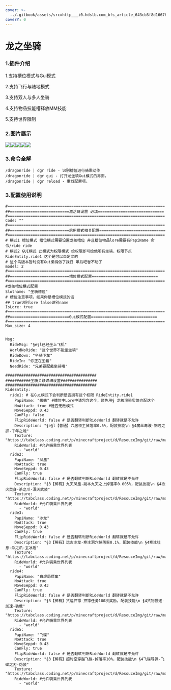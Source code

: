 ```yaml
---
cover: >-
  ../.gitbook/assets/src=http___i0.hdslb.com_bfs_article_643cb3f8d166763b7f2ea894adeffe7b93301acb.jpg&refer=http___i0.hdslb.jpg
coverY: 0
---
```


# 龙之坐骑

### 1.插件介绍 <a href="#1-cha-jian-jie-shao" id="1-cha-jian-jie-shao"></a>

1.支持槽位模式与Gui模式

2.支持飞行与陆地模式

3.支持双人与多人坐骑

4.支持物品技能槽释放MM技能

5.支持世界限制

### 2.图片展示 <a href="#2-tu-pian-zhan-shi" id="2-tu-pian-zhan-shi"></a>

![](http://p.ipedg.com/wp-content/uploads/2022/02/image.png)![](http://p.ipedg.com/wp-content/uploads/2022/02/HDWA7O7EKU0PZOA-1024x693.png)![](http://p.ipedg.com/wp-content/uploads/2022/02/image-1-1024x625.png)![](http://p.ipedg.com/wp-content/uploads/2022/02/7\_85H09IJCZYIAI15-1024x594.png)![](http://p.ipedg.com/wp-content/uploads/2022/02/YER\_X7ZGKLDXMLB@U-1024x613.png)

### 3.命令全解 <a href="#3-ming-ling-quan-jie" id="3-ming-ling-quan-jie"></a>

```
/dragonride | dgr ride - 识别槽位进行骑乘动作
/dragonride | dgr gui - 打开龙坐骑Gui模式的界面。
/dragonride | dgr reload - 重载配置项。
```

### 3.配置使用说明 <a href="#3-pei-zhi-shi-yong-shuo-ming" id="3-pei-zhi-shi-yong-shuo-ming"></a>

```
#=====================================================================
##==========================激活码设置 必填=============================
#=====================================================================
Code: ""
#=====================================================================
##==========================启用模式相关配置=============================
#=====================================================================
# 模式1 槽位模式 槽位模式需要设置龙核槽位 并且槽位物品lore需要有PapiName 命令/ride ride
# 模式2 GUI模式 此模式为权限模式 给权限即可给他所有坐骑，权限节点 RideEntity.ride1 这个是可以自定义的
# 这个鸟版本暂时没有Gui懒得做了我日 年后吧卷不动了
model: 2
#=====================================================================
##==========================槽位模式配置=============================
#=====================================================================
#龙核槽位模式配置
Slotname: "坐骑槽位"
# 槽位注意事项，如果你是槽位模式的话
## true识别lore false识别name
IsLore: true
#=====================================================================
##==========================Gui模式配置=============================
#=====================================================================
Max_size: 4


Msg:
  RideMsg: "§e§l已经坐上飞机"
  WorldNoRide: "这个世界不能坐坐骑"
  RideDown: "坐骑下车"
  RideIn: "你正在坐着"
  NeedRide: "兄弟要配戴坐骑哦"

########################################
###########坐骑关联详细设置################
########################################
RideEntity:
  ride1: # 在Gui模式下会判断是否拥有这个权限 RideEntity.ride1
    PapiName: "蜘蛛" #槽位中Lore中请包含这个，颜色用§ 龙核渲染实体也配这个
    NoAttack: true #是否无敌模式
    MoveSeppd: 0.43
    CanFly: false
    FlipRideWorld: false # 是否翻转判断RideWorld 翻转就是不允许
    Description: "§e§l【普通】穴居领主掉落率0.5%，配装技能\n §4魔丝毒液-钢刃之抓-千年之魂"
    Texture: "https://tabclass.coding.net/p/minecraftproject/d/ResouceImg/git/raw/master/DragonRide/img1.png"
    RideWorld: #允许骑乘世界列表
      - "world"
  ride2:
    PapiName: "凤凰"
    NoAttack: true
    MoveSeppd: 0.43
    CanFly: true
    FlipRideWorld: false # 是否翻转判断RideWorld 翻转就是不允许
    Description: "§3【稀有】九天凤凰-副本九天之上掉落率0.005%，配装技能\n §4欲火焚身-杀之爪-泯灭武装"
    Texture: "https://tabclass.coding.net/p/minecraftproject/d/ResouceImg/git/raw/master/DragonRide/img2.png"
    RideWorld: #允许骑乘世界列表
      - "world"
  ride3:
    PapiName: "冰龙"
    NoAttack: true
    MoveSeppd: 0.43
    CanFly: true
    FlipRideWorld: false # 是否翻转判断RideWorld 翻转就是不允许
    Description: "§3【稀有】远古冰龙-寒冰洞穴掉落率0.1%，配装技能\n §4寒冰吐息-杀之爪-玄冰盾"
    Texture: "https://tabclass.coding.net/p/minecraftproject/d/ResouceImg/git/raw/master/DragonRide/img3.png"
    RideWorld: #允许骑乘世界列表
      - "world"
  ride4:
    PapiName: "白虎局镖车"
    NoAttack: true
    MoveSeppd: 0.43
    CanFly: true
    FlipRideWorld: false # 是否翻转判断RideWorld 翻转就是不允许
    Description: "§3【稀有】货运押镖-押镖任务100次奖励，配装技能\n §4货物投递-加速-装载"
    Texture: "https://tabclass.coding.net/p/minecraftproject/d/ResouceImg/git/raw/master/DragonRide/img4.png"
    RideWorld: #允许骑乘世界列表
      - "world"
  ride5:
    PapiName: "飞碟"
    NoAttack: true
    MoveSeppd: 0.43
    CanFly: true
    FlipRideWorld: false # 是否翻转判断RideWorld 翻转就是不允许
    Description: "§3【稀有】超时空穿越飞碟-掉落率10%，配装技能\n §4飞碟导弹-飞碟之刃-伪装"
    Texture: "https://tabclass.coding.net/p/minecraftproject/d/ResouceImg/git/raw/master/DragonRide/img4.png"
    RideWorld: #允许骑乘世界列表
      - "world"
```
